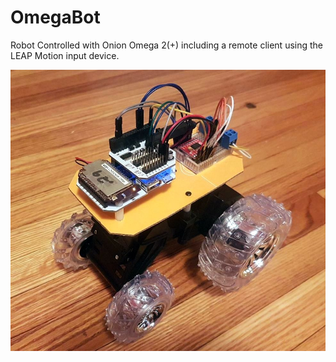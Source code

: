 # OmegaBot
Robot Controlled with Onion Omega 2(+) including a remote client using the LEAP Motion input device.

![photo](https://raw.githubusercontent.com/LeifBloomquist/OmegaBot/master/Photos/NewOmegaBot1.jpg "Version 2 with TB6612FNG")

